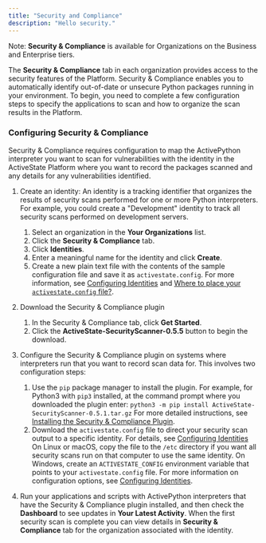 ```yaml
---
title: "Security and Compliance"
description: "Hello security."
---
```


Note: **Security & Compliance** is available for Organizations on the Business and Enterprise tiers.

The **Security & Compliance** tab in each organization provides access to the security features of the Platform. Security & Compliance enables you to automatically identify out-of-date or unsecure Python packages running in your environment. To begin, you need to complete a few configuration steps to specify the applications to scan and how to organize the scan results in the Platform.

### Configuring Security & Compliance

Security & Compliance requires configuration to map the ActivePython interpreter you want to scan for vulnerabilities with the identity in the ActiveState Platform where you want to record the packages scanned and any details for any vulnerabilities identified.

1. Create an identity: An identity is a tracking identifier that organizes the results of security scans performed for one or more Python interpreters. For example, you could create a "Development" identity to track all security scans performed on development servers.

    1. Select an organization in the **Your Organizations** list.
    1. Click the **Security & Compliance** tab.
    1. Click **Identities**.
    1. Enter a meaningful name for the identity and click **Create**.
    1. Create a new plain text file with the contents of the sample configuration file and save it as `activestate.config`. For more information, see [Configuring Identities](/security/create_config.html) and [Where to place your `activestate.config` file?](/security/config_placement.html).

1. Download the Security & Compliance plugin

    1. In the Security & Compliance tab, click **Get Started**.
    2. Click the **ActiveState-SecurityScanner-0.5.5** button to begin the download.


1. Configure the Security & Compliance plugin on systems where interpreters run that you want to record scan data for. This involves two configuration steps:

    1. Use the `pip` package manager to install the plugin. For example, for Python3 with `pip3` installed, at the command prompt where you downloaded the plugin enter: `python3 -m pip install ActiveState-SecurityScanner-0.5.1.tar.gz`
    For more detailed instructions, see [Installing the Security & Compliance Plugin](/security/install).
    1. Download the `activestate.config` file to direct your security scan output to a specific identity. For details, see [Configuring Identities](/security/create_config.html) On Linux or macOS, copy the file to the `/etc` directory if you want all security scans run on that computer to use the same identity. On Windows, create an `ACTIVESTATE_CONFIG` environment variable that points to your `activestate.config` file. For more information on configuration options, see [Configuring Identities](/security/config_placement.html).

1. Run your applications and scripts with ActivePython interpreters that have the Security & Compliance plugin installed, and then check the **Dashboard** to see updates in **Your Latest Activity**. When the first security scan is complete you can view details in **Security & Compliance** tab for the organization associated with the identity.  